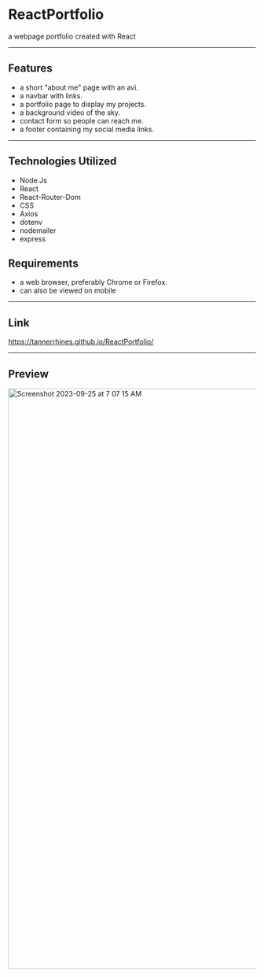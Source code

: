 # ReactPortfolio
a webpage portfolio created with React 

---

## Features
- a short "about me" page with an avi.
- a navbar with links.
- a portfolio page to display my projects.
- a background video of the sky.
- contact form so people can reach me.
- a footer containing my social media links.

---

## Technologies Utilized

  - Node.Js
  - React
  - React-Router-Dom
  - CSS
  - Axios
  - dotenv
  - nodemailer
  - express


## Requirements

- a web browser, preferably Chrome or Firefox.
- can also be viewed on mobile


---

## Link

https://tannerrhines.github.io/ReactPortfolio/

---


## Preview


<img width="1181" alt="Screenshot 2023-09-25 at 7 07 15 AM" src="https://github.com/TannerRhines/ReactPortfolio/assets/129781576/56d96366-6cb5-4872-8713-01fd45262561">



